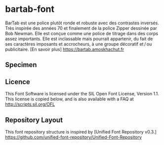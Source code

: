 # bartab-font
BarTab est une police plutôt ronde et robuste avec des contrastes inversés. Très inspirée des années 70 et finalement de la police Zipper dessinée par Bob Newman. Elle est conçue comme une police de titrage dans des corps assez importants. Elle est inclassable mais pourrait appartenir, du fait de ses caractères imposants et accrocheurs, à une groupe décoratif et / ou publicitaire. [En savoir plus] https://bartab.amoskhachut.fr

## Specimen

## Licence
This Font Software is licensed under the SIL Open Font License, Version 1.1.  This license is copied below, and is also available with a FAQ at http://scripts.sil.org/OFL

## Repository Layout
This font repository structure is inspired by [Unified Font Repository v0.3.] https://github.com/unified-font-repository/Unified-Font-Repository
